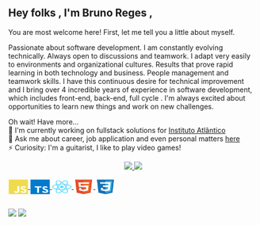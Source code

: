 
## Hey folks , I'm Bruno Reges , 

You are most welcome here! First, let me tell you a little about myself.

Passionate about software development. I am constantly evolving technically. Always open to discussions and teamwork. I adapt very easily to environments and organizational cultures. Results that prove rapid learning in both technology and business. People management and teamwork skills. I have this continuous desire for technical improvement and I bring over 4 incredible years of experience in software development, which includes front-end, back-end, full cycle . I'm always excited about opportunities to learn new things and work on new challenges.

Oh wait! Have more... <br>
🔭 I'm currently working on fullstack solutions for <a href="http://atlantico.com.br/">Instituto Atlântico</a></br>
💬 Ask me about career, job application and even personal matters <a href="https://www.linkedin.com/in/bruno-reges/">here</a></br>
⚡ Curiosity: I'm a guitarist, I like to play video games!
<div align="center">
  <a href="https://github.com/regesguitar">
  <img height="180em" src="https://github-readme-stats.vercel.app/api?username=regesguitar&show_icons=true&theme=dark&include_all_commits=true&count_private=true"/>
  <img height="180em" src="https://github-readme-stats.vercel.app/api/top-langs/?username=regesguitar&layout=compact&langs_count=7&theme=dark"/>
</div>
  
  <div style="display: inline_block"><br>
  <img align="center" alt="Reges-Js" height="30" width="40" src="https://raw.githubusercontent.com/devicons/devicon/master/icons/javascript/javascript-plain.svg">
  <img align="center" alt="Reges-Ts" height="30" width="40" src="https://raw.githubusercontent.com/devicons/devicon/master/icons/typescript/typescript-plain.svg">
  <img align="center" alt="Reges-React" height="30" width="40" src="https://raw.githubusercontent.com/devicons/devicon/master/icons/react/react-original.svg">
  <img align="center" alt="Reges-HTML" height="30" width="40" src="https://raw.githubusercontent.com/devicons/devicon/master/icons/html5/html5-original.svg">
  <img align="center" alt="Reges-CSS" height="30" width="40" src="https://raw.githubusercontent.com/devicons/devicon/master/icons/css3/css3-original.svg">
</div>

##

<div> 
  <a href = "mailto:bruno.reges@gmail.com"><img src="https://img.shields.io/badge/-Gmail-%23333?style=for-the-badge&logo=gmail&logoColor=white" target="_blank"></a>
  <a href="https://www.linkedin.com/in/bruno-reges" target="_blank"><img src="https://img.shields.io/badge/-LinkedIn-%230077B5?style=for-the-badge&logo=linkedin&logoColor=white" target="_blank"></a> 
  
 
